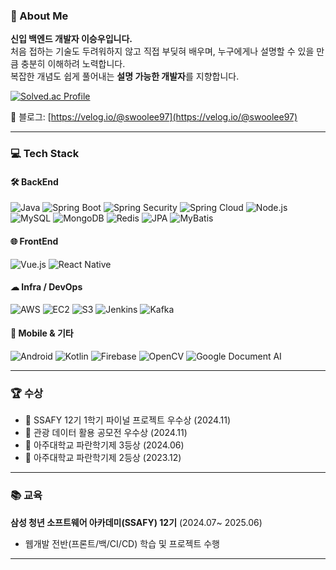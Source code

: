 ### 🌱 About Me

**신입 백엔드 개발자 이승우입니다.**  
처음 접하는 기술도 두려워하지 않고 직접 부딪혀 배우며,
누구에게나 설명할 수 있을 만큼 충분히 이해하려 노력합니다.  
복잡한 개념도 쉽게 풀어내는 **설명 가능한 개발자**를 지향합니다.

[![Solved.ac Profile](http://mazassumnida.wtf/api/v2/generate_badge?boj=swoolee97)](https://solved.ac/swoolee97/)

📌 블로그: [https://velog.io/@swoolee97](https://velog.io/@swoolee97)

---

### 💻 Tech Stack

#### 🛠 BackEnd
![Java](https://img.shields.io/badge/Java-007396?style=flat&logo=java&logoColor=white)
![Spring Boot](https://img.shields.io/badge/Spring_Boot-6DB33F?style=flat&logo=spring-boot&logoColor=white)
![Spring Security](https://img.shields.io/badge/Spring_Security-6DB33F?style=flat&logo=spring-security&logoColor=white)
![Spring Cloud](https://img.shields.io/badge/Spring_Cloud-6DB33F?style=flat&logo=spring&logoColor=white)
![Node.js](https://img.shields.io/badge/Node.js-339933?style=flat&logo=node.js&logoColor=white)
![MySQL](https://img.shields.io/badge/MySQL-4479A1?style=flat&logo=mysql&logoColor=white)
![MongoDB](https://img.shields.io/badge/MongoDB-47A248?style=flat&logo=mongodb&logoColor=white)
![Redis](https://img.shields.io/badge/Redis-DC382D?style=flat&logo=redis&logoColor=white)
![JPA](https://img.shields.io/badge/JPA-007396?style=flat&logo=hibernate&logoColor=white)
![MyBatis](https://img.shields.io/badge/MyBatis-000000?style=flat&logo=datagrip&logoColor=white)

#### 🌐 FrontEnd
![Vue.js](https://img.shields.io/badge/Vue.js-4FC08D?style=flat&logo=vue.js&logoColor=white)
![React Native](https://img.shields.io/badge/React_Native-61DAFB?style=flat&logo=react&logoColor=black)

#### ☁ Infra / DevOps
![AWS](https://img.shields.io/badge/AWS-232F3E?style=flat&logo=amazon-aws&logoColor=white)
![EC2](https://img.shields.io/badge/EC2-FF9900?style=flat&logo=amazon-ec2&logoColor=white)
![S3](https://img.shields.io/badge/S3-569A31?style=flat&logo=amazon-s3&logoColor=white)
![Jenkins](https://img.shields.io/badge/Jenkins-D24939?style=flat&logo=jenkins&logoColor=white)
![Kafka](https://img.shields.io/badge/Apache_Kafka-231F20?style=flat&logo=apache-kafka&logoColor=white)

#### 📱 Mobile & 기타
![Android](https://img.shields.io/badge/Android-3DDC84?style=flat&logo=android&logoColor=white)
![Kotlin](https://img.shields.io/badge/Kotlin-7F52FF?style=flat&logo=kotlin&logoColor=white)
![Firebase](https://img.shields.io/badge/Firebase-FFCA28?style=flat&logo=firebase&logoColor=black)
![OpenCV](https://img.shields.io/badge/OpenCV-5C3EE8?style=flat&logo=opencv&logoColor=white)
![Google Document AI](https://img.shields.io/badge/Google_Document_AI-4285F4?style=flat&logo=google&logoColor=white)

---

### 🏆 수상

- 🏅 SSAFY 12기 1학기 파이널 프로젝트 우수상 (2024.11)
- 🥈 관광 데이터 활용 공모전 우수상 (2024.11)
- 🥉 아주대학교 파란학기제 3등상 (2024.06)
- 🥈 아주대학교 파란학기제 2등상 (2023.12)

---

### 📚 교육

**삼성 청년 소프트웨어 아카데미(SSAFY) 12기** (2024.07~ 2025.06)
- 웹개발 전반(프론트/백/CI/CD) 학습 및 프로젝트 수행

---
